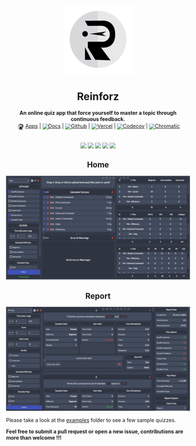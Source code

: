 <p align="center">
  <img src="https://github.com/Devorein/reinforz/blob/master/public/192.png?raw=true">
<p>

<div align="center"> <h1>Reinforz</h1> </div>
<div align="center"><b>An online quiz app that force yourself to master a topic through continuous feedback.</b></div>
<div align="center"><img align="center" src="https://raw.githubusercontent.com/Devorein/reinforz/master/public/192.png" width="25"/><a href="https://reinforz.vercel.app/">Apps</a> | <img align="center" src="https://docusaurus.io/img/docusaurus.png" width="20"/><a href="https://reinforz.github.io/reinforz-docs">Docs</a> | <img align="center" src="https://upload.wikimedia.org/wikipedia/commons/thumb/9/91/Octicons-mark-github.svg/2048px-Octicons-mark-github.svg.png" width="20"/><a href="https://github.com/Devorein/reinforz/">Github</a> | <img align="center" src="https://i.pinimg.com/originals/c4/35/6c/c4356cd5454d06585e0a46066b555172.png" width="20"/><a href="https://vercel.com/devorein/reinforz">Vercel</a> | <img align="center" src="https://seeklogo.com/images/C/codecov-new-logo-D45767B802-seeklogo.com.png" width="20"/><a href="https://app.codecov.io/gh/Devorein/reinforz">Codecov</a> | <img align="center" src="https://seeklogo.com/images/C/chromatic-logo-4A0803FA76-seeklogo.com.png" width="20"/><a href="https://www.chromatic.com/builds?appId=60c72fca65eb86003902c8b1&branch=master">Chromatic</a></div>

</br>

<p align="center">
  <a href="https://app.codecov.io/gh/Devorein/reinforz/branch/master"><img src="https://img.shields.io/codecov/c/github/devorein/reinforz?color=blue"/></a>
  <a href="https://github.com/Devorein/reinforz/actions?query=workflow%3A%22Lint%2C+Build+and+Test%22"><img src="https://github.com/devorein/reinforz/workflows/Lint,%20Build%20and%20Test/badge.svg"/></a>
  <img src='https://img.shields.io/github/commit-activity/m/devorein/reinforz?color="yellow"' />
  <img src="https://img.shields.io/github/repo-size/devorein/reinforz?style=flat-square&color=orange"/>
  <img src="https://img.shields.io/github/contributors/devorein/reinforz?label=contributors&color=red"/>
</p>

<div align="center">
  <h2 align="center">Home</h2>
  <img src="https://raw.githubusercontent.com/Devorein/reinforz/master/media/Home.png"/>
  <h2 align="center">Report</h2>
  <img src="https://raw.githubusercontent.com/Devorein/reinforz/master/media/Report.png"/>
</div>

Please take a look at the [examples](https://github.com/Devorein/reinforz/tree/master/examples) folder to see a few sample quizzes.

**Feel free to submit a pull request or open a new issue, contributions are more than welcome !!!**
